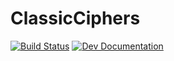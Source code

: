# ClassicCiphers

[![Build Status](https://github.com/s-celles/ClassicCiphers.jl/actions/workflows/CI.yml/badge.svg?branch=main)](https://github.com/s-celles/ClassicCiphers.jl/actions/workflows/CI.yml?query=branch%3Amain)
[![Dev Documentation](https://img.shields.io/badge/docs-dev-blue.svg)](https://s-celles.github.io/ClassicCiphers.jl/dev/)
